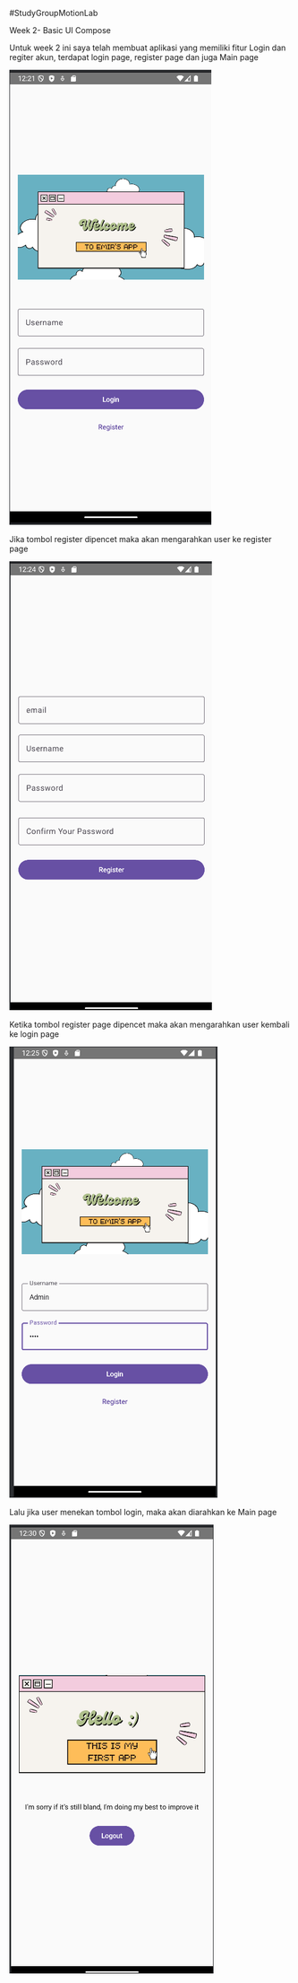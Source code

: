 ﻿#StudyGroupMotionLab

Week 2- Basic UI Compose

Untuk week 2 ini saya telah membuat aplikasi yang memiliki fitur Login dan regiter akun, terdapat login page, register page dan juga Main page

![alt text](image.png)

Jika tombol register dipencet maka akan mengarahkan user ke register page

![alt text](image-1.png)

Ketika tombol register page dipencet maka akan mengarahkan user kembali ke login page

![alt text](image-2.png)

Lalu jika user menekan tombol login, maka akan diarahkan ke Main page

![alt text](image-3.png)